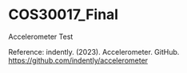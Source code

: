 # COS30017_Final
Accelerometer Test


Reference:
indently. (2023). Accelerometer. GitHub. https://github.com/indently/accelerometer

